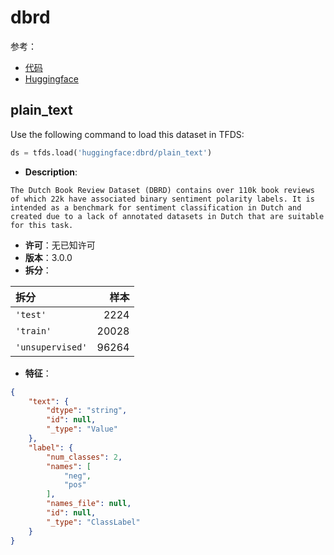 # dbrd

参考：

- [代码](https://github.com/huggingface/datasets/blob/master/datasets/dbrd)
- [Huggingface](https://huggingface.co/datasets/dbrd)

## plain_text

Use the following command to load this dataset in TFDS:

```python
ds = tfds.load('huggingface:dbrd/plain_text')
```

- **Description**:

```
The Dutch Book Review Dataset (DBRD) contains over 110k book reviews of which 22k have associated binary sentiment polarity labels. It is intended as a benchmark for sentiment classification in Dutch and created due to a lack of annotated datasets in Dutch that are suitable for this task.
```

- **许可**：无已知许可
- **版本**：3.0.0
- **拆分**：

拆分 | 样本
:-- | --:
`'test'` | 2224
`'train'` | 20028
`'unsupervised'` | 96264

- **特征**：

```json
{
    "text": {
        "dtype": "string",
        "id": null,
        "_type": "Value"
    },
    "label": {
        "num_classes": 2,
        "names": [
            "neg",
            "pos"
        ],
        "names_file": null,
        "id": null,
        "_type": "ClassLabel"
    }
}
```
